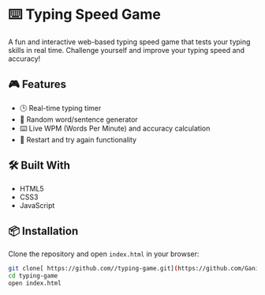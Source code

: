 # ⌨️ Typing Speed Game

A fun and interactive web-based typing speed game that tests your typing skills in real time. Challenge yourself and improve your typing speed and accuracy!

## 🎮 Features

- 🕒 Real-time typing timer
- 📄 Random word/sentence generator
- ⌨️ Live WPM (Words Per Minute) and accuracy calculation
- 🔁 Restart and try again functionality

## 🛠️ Built With

- HTML5
- CSS3
- JavaScript

  
## 📦 Installation

Clone the repository and open `index.html` in your browser:

```bash
git clone[ https://github.com//typing-game.git](https://github.com/Ganish-2005/Typing-Game/)
cd typing-game
open index.html
